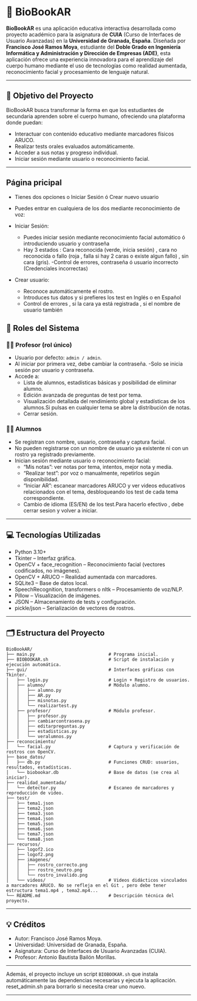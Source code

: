 # 📘 BioBookAR

**BioBookAR** es una aplicación educativa interactiva desarrollada como proyecto académico para la asignatura de **CUIA** (Curso de Interfaces de Usuario Avanzadas) en la **Universidad de Granada, España**. Diseñada por **Francisco José Ramos Moya**, estudiante del **Doble Grado en Ingeniería Informática y Administración y Dirección de Empresas (ADE)**, esta aplicación ofrece una experiencia innovadora para el aprendizaje del cuerpo humano mediante el uso de tecnologías como realidad aumentada, reconocimiento facial y procesamiento de lenguaje natural.

---

## 🎯 Objetivo del Proyecto

BioBookAR busca transformar la forma en que los estudiantes de secundaria aprenden sobre el cuerpo humano, ofreciendo una plataforma donde puedan:

- Interactuar con contenido educativo mediante marcadores físicos ARUCO.
- Realizar tests orales evaluados automáticamente.
- Acceder a sus notas y progreso individual.
- Iniciar sesión mediante usuario o reconocimiento facial.

---
## Página pricipal

- Tienes dos opciones o Iniciar Sesión ó Crear nuevo usuario
- Puedes entrar en cualquiera de los dos mediante reconocimiento de voz:

- Iniciar Sesión:
  - Puedes iniciar sesión mediante reconocimiento facial automático ó introduciendo usuario y contraseña
  - Hay 3 estados : Cara reconocida (verde, inicia sesión) , cara no reconocida o fallo (roja , falla si hay 2 caras o existe algun fallo) , sin cara (gris).
  -Control de errores, contraseña ó usuario incorrecto (Credenciales incorrectas)

- Crear usuario:
  - Reconoce automáticamente el rostro.
  - Introduces tus datos y si prefieres los test en Inglés o en Español
  - Control de errores , si la cara ya está registrada , si el nombre de usuario también
 
## 👤 Roles del Sistema

### 👨‍🏫 Profesor (rol único)

- Usuario por defecto: `admin / admin`.
- Al iniciar por primera vez, debe cambiar la contraseña.
-Solo se inicia sesión por usuario y contraseña.
- Accede a:
  - Lista de alumnos, estadísticas básicas y posibilidad de eliminar alumno.
  - Edición avanzada de preguntas de test por tema.
  - Visualización detallada del rendimiento global y estadísticas de los alumnos.Si pulsas en cualquier tema se abre la distribución de notas.
  - Cerrar sesión.

### 👨‍🎓 Alumnos

- Se registran con nombre, usuario, contraseña y captura facial.
- No pueden registrarse con un nombre de usuario ya existente ni con un rostro ya registrado previamente.
- Inician sesión mediante usuario o reconocimiento facial:
  - “Mis notas”: ver notas por tema, intentos, mejor nota y media.
  - “Realizar test”: por voz o manualmente, repetirlos según disponibilidad.
  - “Iniciar AR”: escanear marcadores ARUCO y ver videos educativos relacionados con el tema, desbloqueando los test de cada tema correspondiente.
  - Cambio de idioma (ES/EN) de los test.Para hacerlo efectivo , debe cerrar sesion y volver a iniciar.

---

## 💻 Tecnologías Utilizadas

- Python 3.10+
- Tkinter – Interfaz gráfica.
- OpenCV + face_recognition – Reconocimiento facial (vectores codificados, no imágenes).
- OpenCV + ARUCO – Realidad aumentada con marcadores.
- SQLite3 – Base de datos local.
- SpeechRecognition, transformers o nltk – Procesamiento de voz/NLP.
- Pillow – Visualización de imágenes.
- JSON – Almacenamiento de tests y configuración.
- pickle/json – Serialización de vectores de rostros.

---

## 🗂️ Estructura del Proyecto

```plaintext
BioBookAR/
├── main.py                            # Programa inicial.
├── BIOBOOKAR.sh                       # Script de instalación y ejecución automática.
├── gui/                               # Interfaces gráficas con Tkinter.
│   ├── login.py                       # Login + Registro de usuarios.
│   ├── alumno/                        # Módulo alumno.
│   │   ├── alumno.py
│   │   ├── AR.py
│   │   ├── misnotas.py
│   │   └── realizartest.py
│   ├── profesor/                      # Módulo profesor.
│   │   ├── profesor.py
│   │   ├── cambiarcontrasena.py
│   │   ├── editarpreguntas.py
│   │   ├── estadisticas.py
│   │   └── veralumnos.py
├── reconocimiento/
│   └── facial.py                      # Captura y verificación de rostros con OpenCV.
├── base_datos/
│   ├── db.py                          # Funciones CRUD: usuarios, resultados, estadísticas.
│   └── biobookar.db                   # Base de datos (se crea al iniciar).
├── realidad_aumentada/
│   └── detector.py                    # Escaneo de marcadores y reproducción de video.
├── test/
│   ├── tema1.json
│   ├── tema2.json
│   ├── tema3.json
│   ├── tema4.json
│   ├── tema5.json
│   ├── tema6.json
│   ├── tema7.json
│   └── tema8.json
├── recursos/
│   ├── logof2.ico
│   ├── logof2.png
│   ├── imagenes/
│   │   ├── rostro_correcto.png
│   │   ├── rostro_neutro.png
│   │   └── rostro_invalido.png
│   └── videos/                        # Videos didácticos vinculados a marcadores ARUCO. No se refleja en el Git , pero debe tener estructura tema1.mp4 , tema2.mp4...
└── README.md                          # Descripción técnica del proyecto.
```

---

## 💡 Créditos

- Autor: Francisco José Ramos Moya.
- Universidad: Universidad de Granada, España.
- Asignatura: Curso de Interfaces de Usuario Avanzadas (CUIA).
- Profesor: Antonio Bautista Bailón Morillas.

---

Además, el proyecto incluye un script `BIOBOOKAR.sh` que instala automáticamente las dependencias necesarias y ejecuta la aplicación.
reset_admin.sh para borrarlo si necesita crear uno nuevo.
 
---

